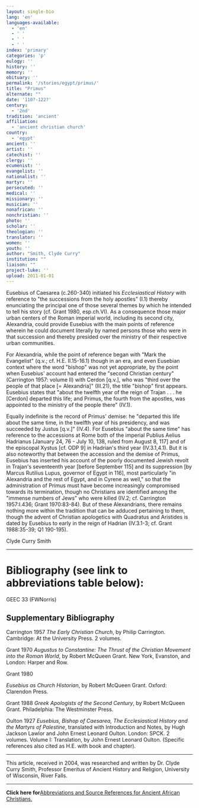 ```yaml
---
layout: single-bio
lang: 'en'
languages-available:
  - 'en'
  - ' '
  - ' '
  - ' '
index: 'primary'
categories: 'p'
eulogy: ''
history: ''
memory: ''
obituary: ''
permalink: '/stories/egypt/primus/'
title: "Primus"
alternate: ""
date: '110?-122?'
century:
  - '2nd'
tradition: 'ancient'
affiliation:
  - 'ancient christian church'
country:
  - 'egypt'
ancient: ''
artist: ''
catechist: ''
clergy: ''
ecumenist: ''
evangelist: ''
nationalist: ''
martyr: ''
persecuted: ''
medical: ''
missionary: ''
musician: ''
nonafrican: ''
nonchristian: ''
photo: ''
scholar: ''
theologian: ''
translator: ''
women: ''
youth: ''
author: "Smith, Clyde Curry"
institution: ""
liaison: ""
project-luke: ''
upload: 2011-01-01
---
```




Eusebius of Caesarea (c.260-340) initiated his *Ecclesiastical History* with reference to "the successions from the holy apostles" (I.1) thereby enunciating the principal one of those several themes by which he intended to tell his story (cf. Grant 1980, esp.ch.VI).  As a consequence those major urban centers of the Roman imperial world, including its second city, Alexandria, could provide Eusebius with the main points of reference wherein he could document literally by named persons those who were in that succession and thereby presided over the ministry of their respective urban communities.

For Alexandria, while the point of reference began with "Mark the Evangelist" (q.v.; cf. H.E. II.15-16.1) though in an era, and even Eusebian context where the word "bishop" was not yet appropriate, by the point when Eusebius' account had entered the "second Christian century" (Carrington 1957: volume II) with Cerdon [q.v.], who was "third over the people of that place [= Alexandria]" (III.21), the title "bishop" first appears.  Eusebius states that "about the twelfth year of the reign of Trajan . . . he [Cerdon] departed this life; and Primus, the fourth from the apostles, was appointed to the ministry of the people there" (IV.1).

Equally indefinite is the record of Primus' demise:  he "departed this life about the same time, in the twelfth year of his presidency, and was succeeded by Justus [q.v.]" (IV.4).  For Eusebius "about the same time" has reference to the accessions at Rome both of the imperial Publius Aelius Hadrianus [January 24, 76 - July 10, 138, ruled from August 8, 117] and of the episcopal Xystus [cf. ODP 9] in Hadrian's third year (IV.3.1,4.1).  But it is also noteworthy that between the accession and the demise of Primus, Eusebius has inserted his account of the poorly documented Jewish revolt in Trajan's seventeenth year [before September 115] and its suppression [by Marcus Rutilius Lupus, governor of Egypt in 116], most particularly "in Alexandria and the rest of Egypt, and in Cyrene as well," so that the administration of Primus must have become increasingly compromised towards its termination, though no Christians are identified among the "immense numbers of Jews" who were killed (IV.2; cf. Carrington 1957:I.436; Grant 1970:83-84).  But of these Alexandrians, there remains nothing more within the tradition that can be adduced pertaining to them, though the advent of Christian apologetics with Quadratus and Aristides is dated by Eusebius to early in the reign of Hadrian (IV.3.1-3; cf. Grant 1988:35-39; Q1 190-195).

Clyde Curry Smith

---

# Bibliography (see link to abbreviations table below):

GEEC 33 (FWNorris)

## Supplementary Bibliography

Carrington 1957
*The Early Christian Church*, by Philip Carrington.  Cambridge:  At the University Press.  2 volumes.

Grant 1970
*Augustus to Constantine:  The Thrust of the Christian Movement into the Roman World*, by Robert McQueen Grant.  New York, Evanston, and London:  Harper and Row.

Grant 1980

*Eusebius as Church Historian*, by Robert McQueen Grant. Oxford:  Clarendon Press.

Grant 1988 
*Greek Apologists of the Second Century*, by Robert McQueen Grant.  Philadelphia:  The Westminster Press.

Oulton 1927
*Eusebius, Bishop of Caesarea, The Ecclesiastical History and the Martyrs of Palestine*, translated with Introduction and Notes, by Hugh Jackson Lawlor and John Ernest Leonard Oulton.  London:  SPCK.  2 volumes.  Volume I:  Translation, by John Ernest Leonard Oulton.  (Specific references also cited as H.E. with book and chapter).

---

This article, received in 2004, was researched and written by Dr. Clyde Curry Smith, Professor Emeritus of Ancient History and Religion, University of Wisconsin, River Falls.

---

**Click here for**[Abbreviations and Source References for Ancient African Christians.]({{site.url}}/resources/ancient-references/)